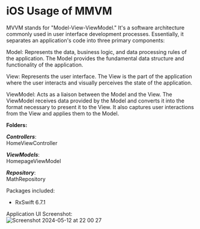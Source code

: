 # iOS Usage of MMVM


MVVM stands for "Model-View-ViewModel." It's a software architecture commonly used in user interface development processes. Essentially, it separates an application's code into three primary components:

Model: Represents the data, business logic, and data processing rules of the application. The Model provides the fundamental data structure and functionality of the application.

View: Represents the user interface. The View is the part of the application where the user interacts and visually perceives the state of the application.

ViewModel: Acts as a liaison between the Model and the View. The ViewModel receives data provided by the Model and converts it into the format necessary to present it to the View. It also captures user interactions from the View and applies them to the Model.

**Folders:**

***Controllers***:<br /> 
  HomeViewController<br />
  
***ViewModels***:<br /> 
  HomepageViewModel<br />
  
***Repository***:<br />
  MathRepository<br />
  
Packages included: <br />
* RxSwift 6.7.1


Application UI Screenshot: <br />
![Screenshot 2024-05-12 at 22 00 27](https://github.com/UzunKaanA/iOS-UsageOfMVVM/assets/115887408/0e6bb1fc-4ce4-4e56-8da9-215fd72da0d4)
